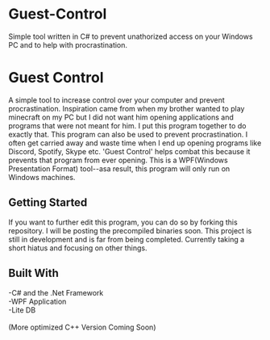# Guest-Control
Simple tool written in C# to prevent unathorized access on your Windows PC and to help with procrastination.
# Guest Control
 A simple tool to increase control over your computer and prevent procrastination. 
 Inspiration came from when my brother wanted to play minecraft on my PC but I did not want him opening applications and 
 programs that were not meant for him. I put this program together to do exactly that. This program can also be used to prevent 
 procrastination. I often get carried away and waste time when I end up opening programs like Discord, Spotify, Skype etc. 
 'Guest Control' helps combat this because it prevents that program from ever opening. This is a WPF(Windows Presentation 
 Format) tool--asa result, this program will only run on Windows machines.


 ## Getting Started
 If you want to further edit this program, you can do so by forking this repository. 
 I will be posting the precompiled binaries soon. This project is still in development and is far from being completed. Currently taking a short hiatus and focusing on other things.

 ## Built With
 -C# and the .Net Framework <br/>
 -WPF Application<br/>
 -Lite DB
 <br/><br/>
 (More optimized C++ Version Coming Soon)

